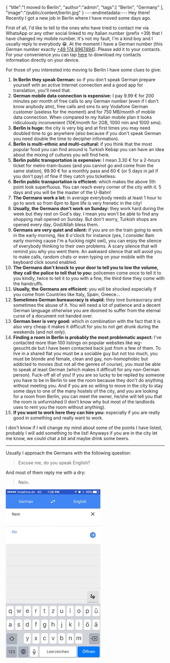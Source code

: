 {
  "title":"I moved to Berlin",
  "author":"admin",
  "tags":[
    "Berlin",
    "Germany"
  ],
  "image":"/public/content/berlin.jpg"
}
---:endmetadata:---
Hey there! Recently I got a new job in Berlin where I have moved some days ago.

First of all, I'd like to tell to the ones who have tried to contact me via WhatsApp or any other social linked to my Italian number (prefix +39) that I have changed my mobile number. It's not my fault, I'm a kind boy and I usually reply to everybody 😁. At the moment I have a German number (this German number exactly <a href="tel:+491748967494">+49 174 8967494</a>). Please add it to your contacts. For your convenience you can tap <a href="/public/content/Matteo-Merola.vcf" title="Download my contact">here</a> to download my contacts information directly on your device.


For those of you interested into moving to Berlin I have some clues to give:

1. **In Berlin they speak German:** so if you don't speak German prepare yourself with an active Internet connection and a good app for translation, you'll need that.
2. **German mobile data connection is expensive:** I pay 9.99 € for 200 minutes per month of free calls to any German number (even if I don't know anybody atm), free calls and sms to any Vodafone German customer (useless for the moment) and for 750 MB/month of mobile data connection. When compared to my Italian mobile plan it looks ridiculously inconvenient (10€/month for 2GB, 1000 min and 1000 sms).
3. **Berlin is huge:** the city is very big and at first times you may need doubled time to go anywhere (also because if you don't speak German you need double the time to decipher information).
4. **Berlin is multi-ethnic and multi-cultural:** if you think that the most popular food you can find around is Turkish Kebap you can have an idea about the mixing of cultures you will find here.
5. **Berlin public transportation is expensive:** I mean 3.30 € for a 2-hours ticket for metro-tram-buses (and you cannot go and come from the same station), 99.90 € for a monthly pass and 60 € (or 5 days in jail if you don't pay) of fine if they catch you ticketless.
6. **Berlin public transportation is efficient:** which makes the above 5th point look superfluous. You can reach every corner of the city with it. 5 days and you will be the master of the U-Bahn!
7. **The Germans work a lot:** in average everybody needs at least 1 hour to go to work so from 6pm to 8pm life is very frenetic in the city!
8. **Usually, the Germans don't work on Sunday:** they work hard during the week but they rest on God's day. I mean you won't be able to find any shopping mall opened on Sunday. But don't worry, Turkish shops are opened every day, God/Allah bless them.
9. **Germans are very quiet and silent:** if you are on the train going to work in the early morning, like 8 o'clock for instance (yes, I consider 8am early morning cause I'm a fucking night owl), you can enjoy the silence of everybody thinking to their own problems. A scary silence that will remind you why you went there. An awkward silence that will avoid you to make calls, random chats or even typing on your mobile with the keyboard click sound enabled.
10. **The Germans don't knock to your door to tell you to low the volume, they call the police to tell that to you:** policemen come once to tell it to you kindly, twice to tell it to you with a fine, the third time they come with the handcuffs.
11. **Usually, the Germans are efficient:** you will be shocked especially if you come from Countries like Italy, Spain, Greece...
12. **Sometimes German bureaucracy is stupid:** they love bureaucracy and sometimes the abuse of it. You will need a lot of patience and a decent German language otherwise you are doomed to suffer from the eternal curse of a document not handed over.
13. **German beer is very good:** which in combination with the fact that it is also very cheap it makes it difficult for you to not get drunk during the weekends (and not only).
14. **Finding a room in Berlin is probably the most problematic aspect:** I've contacted more than 100 listings on popular websites like wg-gesucht.de but I have been contacted back just from a few of them. To live in a shared flat you must be a sociable guy but not too much, you must be blonde and female, clean and gay, non-homophobic but addicted to movies (but not all the genres of course), you must be able to speak at least German (which makes it difficult for any non-German person). Fuck-off all of you! If you are so lucky to be replied by someone you have to be in Berlin to see the room because they don't do anything without meeting you. And if you are so willing to move in the city to stay some days to one of the many hostels of the city, and you are looking for a room from Berlin, you can meet the owner, he/she will tell you that the room is unfurnished (I don't know why but most of the landlords uses to rent you the room without anything).
15. **If you want to work here they can hire you:** especially if you are really good in something and really want to work.

I don't know if I will change my mind about some of the points I have listed, probably I will add something to the list! Anyways if you are in the city let me know, we could chat a bit and maybe drink some beers.

----

Usually I approach the Germans with the following question:

> Excuse me, do you speak English?

And most of them reply me with a dry:

> Nein.

![nein-no](/public/content/nein-no.jpg)
